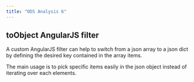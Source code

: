 ```yaml
---
title: "ODS Analysis 6"
---
```



## **toObject** AngularJS filter

A custom AngularJS filter can help to switch from a json array to a json dict by defining the desired key contained in the array items.

The main usage is to pick specific items easily in the json object instead of iterating over each elements.


